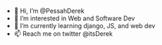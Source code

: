 - 👋 Hi, I’m @PessahDerek
- 👀 I’m interested in Web and Software Dev
- 🌱 I’m currently learning django, JS, and web dev
- 📫 Reach me on twitter @itsDerek

<!---
PessahDerek/PessahDerek is a ✨ special ✨ repository because its `README.md` (this file) appears on your GitHub profile.
You can click the Preview link to take a look at your changes.
--->

